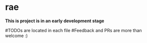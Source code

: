 rae
===
__This is project is in an early development stage__

#TODOs are located in each file
#Feedback and PRs are more than welcome :)